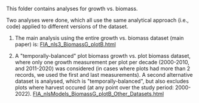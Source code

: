 This folder contains analyses for growth vs. biomass.

Two analyses were done, which all use the same analytical approach (i.e., code) applied to different versions of the dataset.

1. The main analysis using the entire growth vs. biomass dataset (main paper) is: [FIA_nls3_BiomassG_plotB.html](https://htmlpreview.github.io/?https://github.com/hoganhaben/FIA-forest-dynamics/blob/main/Growth-Biomass/FIA_nlsModels_BiomassG_plotB.html)
 
2. A "temporally-balanced" plot biomass growth vs. plot biomass dataset, where only one growth measurement per plot per decade (2000-2010, and 2011-2020) was considered (in cases where plots had more than 2 records, we used the first and last measurements).  A second alternative dataset is analysed, which is "temporally-balanced", but also excludes plots where harvest occured (at any point over the study period: 2000-2022). [FIA_nlsModels_BiomassG_plotB_Other_Datasets.html](https://htmlpreview.github.io/?https://github.com/hoganhaben/FIA-forest-dynamics/blob/main/Growth-Biomass/FIA_nlsModels_BiomassG_plotB_Other_Datasets.html)

